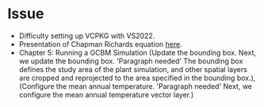 # Issue

- Difficulty setting up VCPKG with VS2022.
- Presentation of Chapman Richards equation [here](https://moja-global.github.io/Handbook/Chapter2/section_one.html).
- Chapter 5: Running a GCBM Simulation (Update the bounding box. Next, we update the bounding box. 'Paragraph needed' The bounding box defines the study area of the plant simulation, and other spatial layers are cropped and reprojected to the area specified in the bounding box.), (Configure the mean annual temperature. 'Paragraph needed' Next, we configure the mean annual temperature vector layer.)

